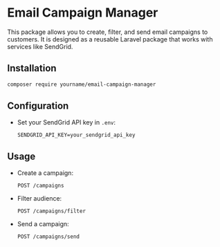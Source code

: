 # Email Campaign Manager

This package allows you to create, filter, and send email campaigns to customers. It is designed as a reusable Laravel package that works with services like SendGrid.

## Installation

```bash
composer require yourname/email-campaign-manager
```

## Configuration

- Set your SendGrid API key in `.env`:
  ```
  SENDGRID_API_KEY=your_sendgrid_api_key
  ```

## Usage

- Create a campaign:
  ```
  POST /campaigns
  ```

- Filter audience:
  ```
  POST /campaigns/filter
  ```

- Send a campaign:
  ```
  POST /campaigns/send
  ```
